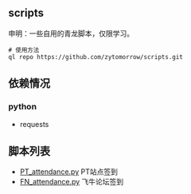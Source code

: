 ## scripts

申明：一些自用的青龙脚本，仅限学习。

``` shell
# 使用方法
ql repo https://github.com/zytomorrow/scripts.git 
```

## 依赖情况

### python

- requests


## 脚本列表

- [PT_attendance.py](./PT_attendance.py) PT站点签到
- [FN_attendance.py](./FN_attendance.py) 飞牛论坛签到